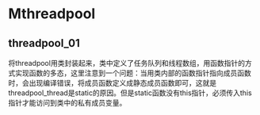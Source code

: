 # Mthreadpool
## threadpool_01
将threadpool用类封装起来，类中定义了任务队列和线程数组，用函数指针的方式实现函数的多态，这里注意到一个问题：当用类内部的函数指针指向成员函数时，会出现编译错误，将成员函数定义成静态成员函数即可，这就是threadpool_thread是static的原因。但是static函数没有this指针，必须传入this指针才能访问到类中的私有成员变量。
